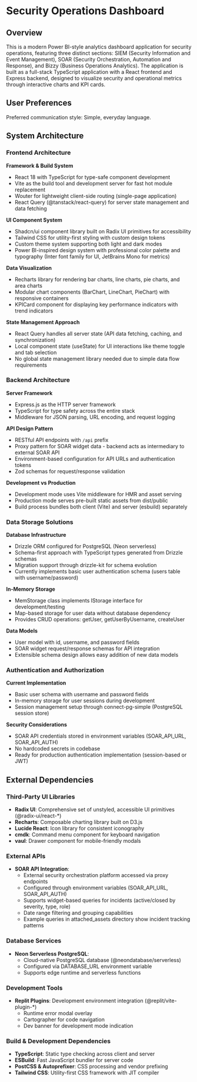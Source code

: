 # Security Operations Dashboard

## Overview

This is a modern Power BI-style analytics dashboard application for security operations, featuring three distinct sections: SIEM (Security Information and Event Management), SOAR (Security Orchestration, Automation and Response), and Bizzy (Business Operations Analytics). The application is built as a full-stack TypeScript application with a React frontend and Express backend, designed to visualize security and operational metrics through interactive charts and KPI cards.

## User Preferences

Preferred communication style: Simple, everyday language.

## System Architecture

### Frontend Architecture

**Framework & Build System**
- React 18 with TypeScript for type-safe component development
- Vite as the build tool and development server for fast hot module replacement
- Wouter for lightweight client-side routing (single-page application)
- React Query (@tanstack/react-query) for server state management and data fetching

**UI Component System**
- Shadcn/ui component library built on Radix UI primitives for accessibility
- Tailwind CSS for utility-first styling with custom design tokens
- Custom theme system supporting both light and dark modes
- Power BI-inspired design system with professional color palette and typography (Inter font family for UI, JetBrains Mono for metrics)

**Data Visualization**
- Recharts library for rendering bar charts, line charts, pie charts, and area charts
- Modular chart components (BarChart, LineChart, PieChart) with responsive containers
- KPICard component for displaying key performance indicators with trend indicators

**State Management Approach**
- React Query handles all server state (API data fetching, caching, and synchronization)
- Local component state (useState) for UI interactions like theme toggle and tab selection
- No global state management library needed due to simple data flow requirements

### Backend Architecture

**Server Framework**
- Express.js as the HTTP server framework
- TypeScript for type safety across the entire stack
- Middleware for JSON parsing, URL encoding, and request logging

**API Design Pattern**
- RESTful API endpoints with `/api` prefix
- Proxy pattern for SOAR widget data - backend acts as intermediary to external SOAR API
- Environment-based configuration for API URLs and authentication tokens
- Zod schemas for request/response validation

**Development vs Production**
- Development mode uses Vite middleware for HMR and asset serving
- Production mode serves pre-built static assets from dist/public
- Build process bundles both client (Vite) and server (esbuild) separately

### Data Storage Solutions

**Database Infrastructure**
- Drizzle ORM configured for PostgreSQL (Neon serverless)
- Schema-first approach with TypeScript types generated from Drizzle schemas
- Migration support through drizzle-kit for schema evolution
- Currently implements basic user authentication schema (users table with username/password)

**In-Memory Storage**
- MemStorage class implements IStorage interface for development/testing
- Map-based storage for user data without database dependency
- Provides CRUD operations: getUser, getUserByUsername, createUser

**Data Models**
- User model with id, username, and password fields
- SOAR widget request/response schemas for API integration
- Extensible schema design allows easy addition of new data models

### Authentication and Authorization

**Current Implementation**
- Basic user schema with username and password fields
- In-memory storage for user sessions during development
- Session management setup through connect-pg-simple (PostgreSQL session store)

**Security Considerations**
- SOAR API credentials stored in environment variables (SOAR_API_URL, SOAR_API_AUTH)
- No hardcoded secrets in codebase
- Ready for production authentication implementation (session-based or JWT)

## External Dependencies

### Third-Party UI Libraries
- **Radix UI**: Comprehensive set of unstyled, accessible UI primitives (@radix-ui/react-*)
- **Recharts**: Composable charting library built on D3.js
- **Lucide React**: Icon library for consistent iconography
- **cmdk**: Command menu component for keyboard navigation
- **vaul**: Drawer component for mobile-friendly modals

### External APIs
- **SOAR API Integration**: 
  - External security orchestration platform accessed via proxy endpoints
  - Configured through environment variables (SOAR_API_URL, SOAR_API_AUTH)
  - Supports widget-based queries for incidents (active/closed by severity, type, role)
  - Date range filtering and grouping capabilities
  - Example queries in attached_assets directory show incident tracking patterns

### Database Services
- **Neon Serverless PostgreSQL**: 
  - Cloud-native PostgreSQL database (@neondatabase/serverless)
  - Configured via DATABASE_URL environment variable
  - Supports edge runtime and serverless functions

### Development Tools
- **Replit Plugins**: Development environment integration (@replit/vite-plugin-*)
  - Runtime error modal overlay
  - Cartographer for code navigation
  - Dev banner for development mode indication

### Build & Development Dependencies
- **TypeScript**: Static type checking across client and server
- **ESBuild**: Fast JavaScript bundler for server code
- **PostCSS & Autoprefixer**: CSS processing and vendor prefixing
- **Tailwind CSS**: Utility-first CSS framework with JIT compiler